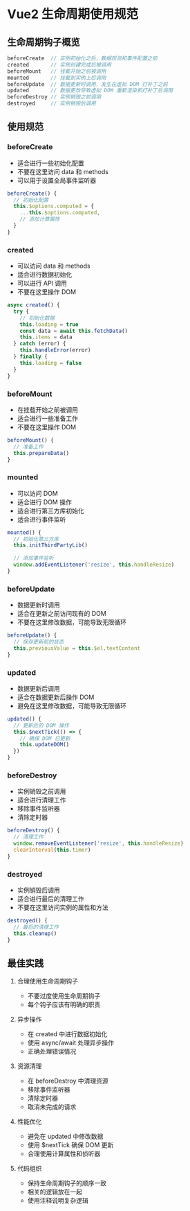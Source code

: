 # Vue2 生命周期使用规范

## 生命周期钩子概览
```javascript
beforeCreate  // 实例初始化之后，数据观测和事件配置之前
created       // 实例创建完成后被调用
beforeMount   // 挂载开始之前被调用
mounted       // 挂载到实例上后调用
beforeUpdate  // 数据更新时调用，发生在虚拟 DOM 打补丁之前
updated       // 数据更改导致虚拟 DOM 重新渲染和打补丁后调用
beforeDestroy // 实例销毁之前调用
destroyed     // 实例销毁后调用
```

## 使用规范

### beforeCreate
- 适合进行一些初始化配置
- 不要在这里访问 data 和 methods
- 可以用于设置全局事件监听器

```javascript
beforeCreate() {
  // 初始化配置
  this.$options.computed = {
    ...this.$options.computed,
    // 添加计算属性
  }
}
```

### created
- 可以访问 data 和 methods
- 适合进行数据初始化
- 可以进行 API 调用
- 不要在这里操作 DOM

```javascript
async created() {
  try {
    // 初始化数据
    this.loading = true
    const data = await this.fetchData()
    this.items = data
  } catch (error) {
    this.handleError(error)
  } finally {
    this.loading = false
  }
}
```

### beforeMount
- 在挂载开始之前被调用
- 适合进行一些准备工作
- 不要在这里操作 DOM

```javascript
beforeMount() {
  // 准备工作
  this.prepareData()
}
```

### mounted
- 可以访问 DOM
- 适合进行 DOM 操作
- 适合进行第三方库初始化
- 适合进行事件监听

```javascript
mounted() {
  // 初始化第三方库
  this.initThirdPartyLib()
  
  // 添加事件监听
  window.addEventListener('resize', this.handleResize)
}
```

### beforeUpdate
- 数据更新时调用
- 适合在更新之前访问现有的 DOM
- 不要在这里修改数据，可能导致无限循环

```javascript
beforeUpdate() {
  // 保存更新前的状态
  this.previousValue = this.$el.textContent
}
```

### updated
- 数据更新后调用
- 适合在数据更新后操作 DOM
- 避免在这里修改数据，可能导致无限循环

```javascript
updated() {
  // 更新后的 DOM 操作
  this.$nextTick(() => {
    // 确保 DOM 已更新
    this.updateDOM()
  })
}
```

### beforeDestroy
- 实例销毁之前调用
- 适合进行清理工作
- 移除事件监听器
- 清除定时器

```javascript
beforeDestroy() {
  // 清理工作
  window.removeEventListener('resize', this.handleResize)
  clearInterval(this.timer)
}
```

### destroyed
- 实例销毁后调用
- 适合进行最后的清理工作
- 不要在这里访问实例的属性和方法

```javascript
destroyed() {
  // 最后的清理工作
  this.cleanup()
}
```

## 最佳实践

1. 合理使用生命周期钩子
   - 不要过度使用生命周期钩子
   - 每个钩子应该有明确的职责

2. 异步操作
   - 在 created 中进行数据初始化
   - 使用 async/await 处理异步操作
   - 正确处理错误情况

3. 资源清理
   - 在 beforeDestroy 中清理资源
   - 移除事件监听器
   - 清除定时器
   - 取消未完成的请求

4. 性能优化
   - 避免在 updated 中修改数据
   - 使用 $nextTick 确保 DOM 更新
   - 合理使用计算属性和侦听器

5. 代码组织
   - 保持生命周期钩子的顺序一致
   - 相关的逻辑放在一起
   - 使用注释说明复杂逻辑 